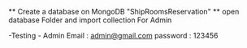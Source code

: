 ** Create a database on MongoDB "ShipRoomsReservation" **
open database Folder and import collection For Admin

-Testing -
Admin 
Email : admin@gmail.com
password : 123456

